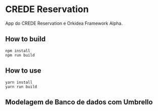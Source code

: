 # CREDE Reservation

App do CREDE Reservation e Orkidea Framework Alpha.

## How to build

```
npm install
npm run build
```

## How to use

```
yarn install
yarn run build
```

## Modelagem de Banco de dados com Umbrello